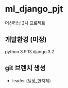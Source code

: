 # ml_django_pjt
머신러닝 2차 프로젝트

## 개발환경 (미정)
python 3.9.13
django 3.2

## git 브렌치 생성
- leader (팀장_한지혜)

